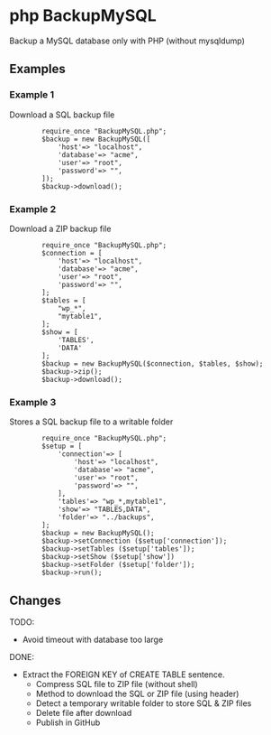 # php BackupMySQL

Backup a MySQL database only with PHP (without mysqldump)

## Examples

### Example 1

Download a SQL backup file

			require_once "BackupMySQL.php";
			$backup = new BackupMySQL([
				'host'=> "localhost",
				'database'=> "acme",
				'user'=> "root",
				'password'=> "",
			]);
			$backup->download();
      
### Example 2

Download a ZIP backup file

			require_once "BackupMySQL.php";
			$connection = [
				'host'=> "localhost",
				'database'=> "acme",
				'user'=> "root",
				'password'=> "",
			];
			$tables = [
				"wp_*",
				"mytable1",
			];
			$show = [
				'TABLES',
				'DATA'
			];
			$backup = new BackupMySQL($connection, $tables, $show);
			$backup->zip();
			$backup->download();
      
### Example 3

Stores a SQL backup file to a writable folder

			require_once "BackupMySQL.php";
			$setup = [
				'connection'=> [
					'host'=> "localhost",
					'database'=> "acme",
					'user'=> "root",
					'password'=> "",
				],
				'tables'=> "wp_*,mytable1",
				'show'=> "TABLES,DATA",
				'folder'=> "../backups",
			];
			$backup = new BackupMySQL();
			$backup->setConnection ($setup['connection']);
			$backup->setTables ($setup['tables']);
			$backup->setShow ($setup['show'])
			$backup->setFolder ($setup['folder']);
			$backup->run();
      
## Changes

TODO:
  - Avoid timeout with database too large

DONE:
  - Extract the FOREIGN KEY of CREATE TABLE sentence.
	- Compress SQL file to ZIP file (without shell)
	- Method to download the SQL or ZIP file (using header)
	- Detect a temporary writable folder to store SQL & ZIP files
	- Delete file after download
	- Publish in GitHub
